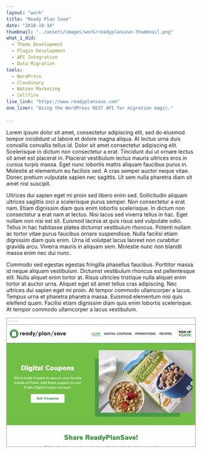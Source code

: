 ```yaml
---
layout: "work"
title: "Ready Plan Save"
date: "2018-10-10"
thumbnail: "../assets/images/work/readyplansave-thumbnail.png"
what_i_did:
  - Theme Development
  - Plugin Development
  - API Integration
  - Data Migration
tools:
  - WordPress
  - Cloudinary
  - Watson Marketing
  - Cellfire
live_link: "https://www.readyplansave.com"
one_liner: "Using the WordPress REST API for migration magic."

---
```


Lorem ipsum dolor sit amet, consectetur adipiscing elit, sed do eiusmod tempor incididunt ut labore et dolore magna aliqua. At lectus urna duis convallis convallis tellus id. Dolor sit amet consectetur adipiscing elit. Scelerisque in dictum non consectetur a erat. Tincidunt dui ut ornare lectus sit amet est placerat in. Placerat vestibulum lectus mauris ultrices eros in cursus turpis massa. Eget nunc lobortis mattis aliquam faucibus purus in. Molestie at elementum eu facilisis sed. A cras semper auctor neque vitae. Donec pretium vulputate sapien nec sagittis. Ut sem nulla pharetra diam sit amet nisl suscipit.

Ultrices dui sapien eget mi proin sed libero enim sed. Sollicitudin aliquam ultrices sagittis orci a scelerisque purus semper. Non consectetur a erat nam. Etiam dignissim diam quis enim lobortis scelerisque. In dictum non consectetur a erat nam at lectus. Nisi lacus sed viverra tellus in hac. Eget nullam non nisi est sit. Euismod lacinia at quis risus sed vulputate odio. Tellus in hac habitasse platea dictumst vestibulum rhoncus. Potenti nullam ac tortor vitae purus faucibus ornare suspendisse. Nulla facilisi etiam dignissim diam quis enim. Urna id volutpat lacus laoreet non curabitur gravida arcu. Viverra mauris in aliquam sem. Molestie nunc non blandit massa enim nec dui nunc.

Commodo sed egestas egestas fringilla phasellus faucibus. Porttitor massa id neque aliquam vestibulum. Dictumst vestibulum rhoncus est pellentesque elit. Nulla aliquet enim tortor at. Risus ultricies tristique nulla aliquet enim tortor at auctor urna. Aliquet eget sit amet tellus cras adipiscing. Nec ultrices dui sapien eget mi proin. At tempor commodo ullamcorper a lacus. Tempus urna et pharetra pharetra massa. Euismod elementum nisi quis eleifend quam. Facilisi etiam dignissim diam quis enim lobortis scelerisque. At tempor commodo ullamcorper a lacus vestibulum.


![The homepage of Ready Plan Save on a large screen.](../assets/images/work/readyplansave-homepage.png)